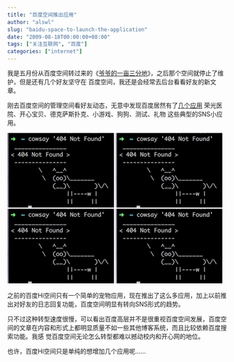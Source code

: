 ```yaml
---
title: "百度空间推出应用"
author: "alswl"
slug: "baidu-space-to-launch-the-application"
date: "2009-08-18T00:00:00+08:00"
tags: ["关注互联网", "百度"]
categories: ["internet"]
---
```


我是五月份从百度空间转过来的《[爷爷的一亩三分地](http://hi.baidu.com/alswl)》，之后那个空间就停止了维护，但是还有几个好友坚守在
百度空间，我还是会经常去后台看看好友的新文章。

刚去百度空间的管理空间看好友动态，无意中发现百度居然有了[几个应用](http://apps.hi.baidu.com/apps)
荣光医院、开心宝贝、德克萨斯扑克、小游戏、狗狗、测试、礼物 这些典型的SNS小应用。

[![image](/images/upload_dropbox/201612/404.png)](http://apps.hi.baidu.com/ow/app/cover//24/10023.gif)
[![image](/images/upload_dropbox/201612/404.png)](http://apps.hi.baidu.com/ow/app/cover//28/10027.jpg)
[![image](/images/upload_dropbox/201612/404.png)](http://apps.hi.baidu.com/ow/app/cover//27/10026.jpg)
[![image](/images/upload_dropbox/201612/404.png)](http://apps.hi.baidu.com/ow/app/cover//6/10005.jpg)

之前的百度Hi空间只有一个简单的宠物应用，现在推出了这么多应用，加上以前推出对好友的日志回复功能，百度空间明显有转向SNS形式的趋势。

只不过这种转型速度很慢，可以看出百度高层并不是很重视百度空间发展，百度空间的文章在内容和形式上都明显质量不如一些其他博客系统，而且比较依赖百度搜索功能。我感
觉百度空间无论怎么转型都难以撼动校内和开心网的地位。

也许，百度Hi空间只是单纯的想增加几个应用呢……


